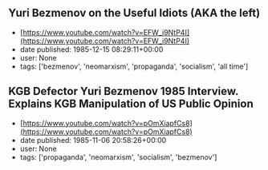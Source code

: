## Yuri Bezmenov on the Useful Idiots (AKA the left)
 - [https://www.youtube.com/watch?v=EFW_i9NtP4I](https://www.youtube.com/watch?v=EFW_i9NtP4I)
 - date published: 1985-12-15 08:29:11+00:00
 - user: None
 - tags: ['bezmenov', 'neomarxism', 'propaganda', 'socialism', 'all time']

## KGB Defector Yuri Bezmenov 1985 Interview. Explains KGB Manipulation of US Public Opinion
 - [https://www.youtube.com/watch?v=pOmXiapfCs8](https://www.youtube.com/watch?v=pOmXiapfCs8)
 - date published: 1985-11-06 20:58:26+00:00
 - user: None
 - tags: ['propaganda', 'neomarxism', 'socialism', 'bezmenov']

